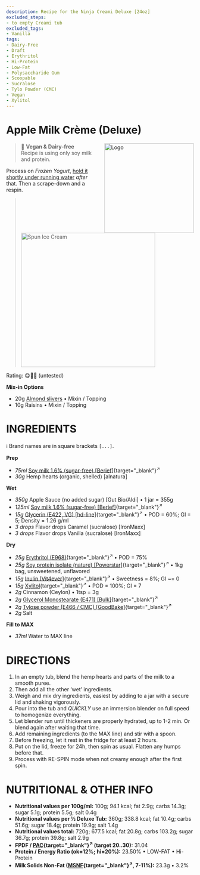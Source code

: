 ```yaml
---
description: Recipe for the Ninja Creami Deluxe [24oz]
excluded_steps:
- to empty Creami tub
excluded_tags:
- Vanilla
tags:
- Dairy-Free
- Draft
- Erythritol
- Hi-Protein
- Low-Fat
- Polysaccharide Gum
- Scoopable
- Sucralose
- Tylo Powder (CMC)
- Vegan
- Xylitol
---
```

# Apple Milk Crème (Deluxe)
<img style="float: right; margin-left: 1.5em;" width=240 alt="Logo" src="logo-apple-milk-creme.png" />

> 🌿 **Vegan & Dairy-free**<br />Recipe is using only soy milk and protein.

Process on *Frozen Yogurt*, [hold it shortly under running water](https://jhermann.github.io/ice-creamery/info/tips%2Btricks/#handling-of-icy-sides-bottom)
*after* that. Then a scrape-down and a respin.

> <img width=360 alt="Spun Ice Cream" src="" class="zoomable" />

Rating: 😋🍎🍏 (untested)

**Mix-in Options**

 * 20g [Almond slivers](../../T/Toppings/#chopped-nuts) • Mixin / Topping
 * 10g Raisins • Mixin / Topping

# INGREDIENTS

ℹ️ Brand names are in square brackets `[...]`.

**Prep**

  - _75ml_ [Soy milk 1.6% (sugar-free) \[Berief\]](/ice-creamery/info/ingredients/#soy-milk){target="_blank"}<sup>↗</sup>
  - _30g_ Hemp hearts (organic, shelled) [alnatura]

**Wet**

  - _350g_ Apple Sauce (no added sugar) [Gut Bio/Aldi] • 1 jar = 355g
  - _125ml_ [Soy milk 1.6% (sugar-free) \[Berief\]](/ice-creamery/info/ingredients/#soy-milk){target="_blank"}<sup>↗</sup>
  - _15g_ [Glycerin (E422, VG) \[hd-line\]](/ice-creamery/info/ingredients/#vegetable-glycerin-glycerol-vg-e422){target="_blank"}<sup>↗</sup> • POD = 60%; GI = 5; Density = 1.26 g/ml
  - _3 drops_ Flavor drops Caramel (sucralose) [IronMaxx]
  - _3 drops_ Flavor drops Vanilla (sucralose) [IronMaxx]

**Dry**

  - _25g_ [Erythritol (E968)](/ice-creamery/info/ingredients/#erythritol-e968){target="_blank"}<sup>↗</sup> • POD = 75%
  - _25g_ [Soy protein isolate (nature) \[Powerstar\]](/ice-creamery/info/ingredients/#soy-protein-isolate){target="_blank"}<sup>↗</sup> • 1kg bag, unsweetened, unflavored
  - _15g_ [Inulin \[Vit4ever\]](/ice-creamery/info/ingredients/#inulin){target="_blank"}<sup>↗</sup> • Sweetness = 8%; GI ~= 0
  - _15g_ [Xylitol](/ice-creamery/info/ingredients/#xylitol-e967){target="_blank"}<sup>↗</sup> • POD = 100%; GI = 7
  - _2g_ Cinnamon (Ceylon) • 1tsp = 3g
  - _2g_ [Glycerol Monostearate (E471) \[Bulk\]](/ice-creamery/info/ingredients/#glycerol-monostearate-gms-e471){target="_blank"}<sup>↗</sup>
  - _2g_ [Tylose powder (E466 / CMC) \[GoodBake\]](/ice-creamery/info/ingredients/#carboxymethyl-cellulose-cmc-e466){target="_blank"}<sup>↗</sup>
  - _2g_ Salt

**Fill to MAX**

  - _37ml_ Water to MAX line

# DIRECTIONS

 1. In an empty tub, blend the hemp hearts and parts of the milk to a smooth puree.
 1. Then add all the other ‘wet’ ingredients.
 1. Weigh and mix dry ingredients, easiest by adding to a jar with a secure lid and shaking vigorously.
 1. Pour into the tub and *QUICKLY* use an immersion blender on full speed to homogenize everything.
 1. Let blender run until thickeners are properly hydrated, up to 1-2 min. Or blend again after waiting that time.
 1. Add remaining ingredients (to the MAX line) and stir with a spoon.
 1. Before freezing, let it rest in the fridge for at least 2 hours.
 1. Put on the lid, freeze for 24h, then spin as usual. Flatten any humps before that.
 1. Process with RE-SPIN mode when not creamy enough after the first spin.

# NUTRITIONAL & OTHER INFO
- **Nutritional values per 100g/ml:** 100g; 94.1 kcal; fat 2.9g; carbs 14.3g; sugar 5.1g; protein 5.5g; salt 0.4g
- **Nutritional values per ½ Deluxe Tub:** 360g; 338.8 kcal; fat 10.4g; carbs 51.6g; sugar 18.4g; protein 19.9g; salt 1.4g
- **Nutritional values total:** 720g; 677.5 kcal; fat 20.8g; carbs 103.2g; sugar 36.7g; protein 39.8g; salt 2.9g
- **FPDF / [PAC](/ice-creamery/info/glossary/#potere-anti-congelante-pac){target="_blank"}<sup>↗</sup> (target 20..30):** 31.04
- **Protein / Energy Ratio (ok=12%; hi=20%):** 23.50% • LOW-FAT • Hi-Protein
- **Milk Solids Non-Fat ([MSNF](/ice-creamery/info/glossary/#milk-solids-not-fat-msnf){target="_blank"}<sup>↗</sup>, 7-11%):** 23.3g • 3.2%
